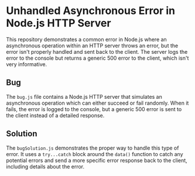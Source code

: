 # Unhandled Asynchronous Error in Node.js HTTP Server

This repository demonstrates a common error in Node.js where an asynchronous operation within an HTTP server throws an error, but the error isn't properly handled and sent back to the client.  The server logs the error to the console but returns a generic 500 error to the client, which isn't very informative.

## Bug

The `bug.js` file contains a Node.js HTTP server that simulates an asynchronous operation which can either succeed or fail randomly. When it fails, the error is logged to the console, but a generic 500 error is sent to the client instead of a detailed response.

## Solution

The `bugSolution.js` demonstrates the proper way to handle this type of error.  It uses a `try...catch` block around the `data()` function to catch any potential errors and send a more specific error response back to the client, including details about the error.